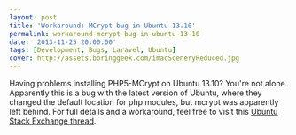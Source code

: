```yaml
---
layout: post
title: 'Workaround: MCrypt bug in Ubuntu 13.10'
permalink: workaround-mcrypt-bug-in-ubuntu-13-10
date: '2013-11-25 20:00:00'
tags: [Development, Bugs, Laravel, Ubuntu]
cover: http://assets.boringgeek.com/imacSceneryReduced.jpg
---
```


Having problems installing PHP5-MCrypt on Ubuntu 13.10?  You're not alone.  Apparently this is a bug with the latest version of Ubuntu, where they changed the default location for php modules, but mcrypt was apparently left behind. For full details and a workaround, feel free to visit this [Ubuntu Stack Exchange thread](http://askubuntu.com/questions/360646/cant-use-php-extension-mcrypt-in-ubuntu-13-10-nginx-php-fpm).
